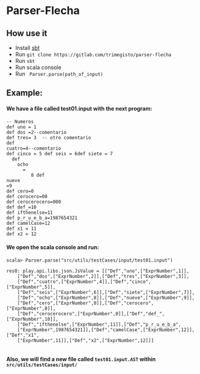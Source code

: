 # Parser-Flecha

## How use it

 - Install [sbt](https://www.scala-sbt.org/1.0/docs/Setup.html) 
 - Run `git clone https://gitlab.com/trimegisto/parser-flecha`
 - Run `sbt`
 - Run scala console
 - Run ` Parser.parse(path_of_input)`

## Example:

#### We have a file called test01.input with the next program:   

```
-- Numeros
def uno = 1
def dos =2--comentario
def tres= 3  -- otro comentario
def
cuatro=4--comentario
def cinco = 5 def seis = 6def siete = 7
  def
    ocho
      =
         8 def
nueve
=9
def cero=0
def cerocero=00
def cerocerocero=000
def def_=10
def ifthenelse=11
def p_r_u_e_b_a=1987654321
def camelCase=12
def x1 = 11
def x2 = 12

```
 
 #### We open the scala console and run:
 
```
scala> Parser.parse("src/utils/testCases/input/test01.input")

res0: play.api.libs.json.JsValue = [["Def","uno",["ExprNumber",1]],
    ["Def","dos",["ExprNumber",2]],["Def","tres",["ExprNumber",3]],
    ["Def","cuatro",["ExprNumber",4]],["Def","cinco",["ExprNumber",5]],
    ["Def","seis",["ExprNumber",6]],["Def","siete",["ExprNumber",7]],
    ["Def","ocho",["ExprNumber",8]],["Def","nueve",["ExprNumber",9]],
    ["Def","cero",["ExprNumber",0]],["Def","cerocero",["ExprNumber",0]],
    ["Def","cerocerocero",["ExprNumber",0]],["Def","def_",["ExprNumber",10]],
    ["Def","ifthenelse",["ExprNumber",11]],["Def","p_r_u_e_b_a",
    ["ExprNumber",1987654321]],["Def","camelCase",["ExprNumber",12]],["Def","x1",
    ["ExprNumber",11]],["Def","x2",["ExprNumber",12]]]
    
```

#### Also, we will find a new file called `test01.input.AST` within `src/utils/testCases/input/`